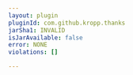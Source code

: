 ```yaml
---
layout: plugin
pluginId: com.github.kropp.thanks
jarSha1: INVALID
isJarAvailable: false
error: NONE
violations: []

---
```

